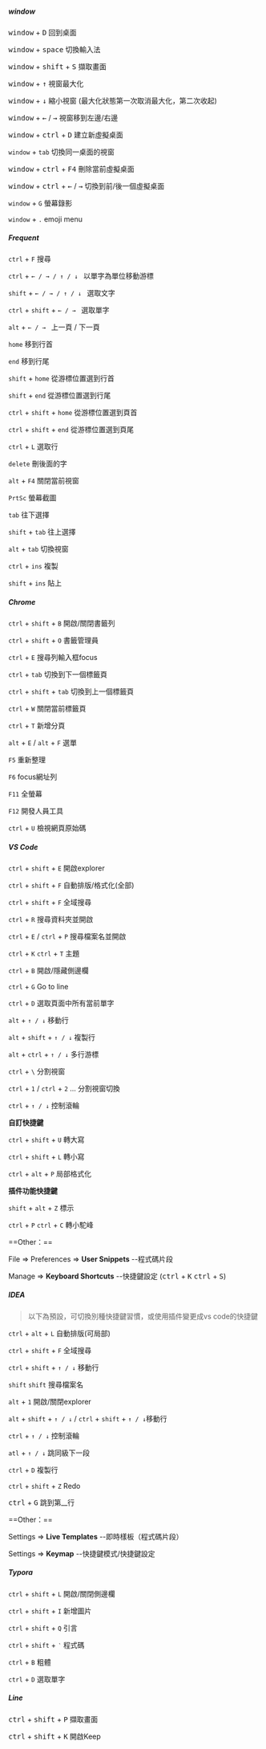 ##### window<kbd></kbd>

<kbd>window</kbd> + <kbd>D</kbd> 回到桌面

<kbd>window</kbd> + <kbd>space</kbd> 切換輸入法

<kbd>window</kbd> + <kbd>shift</kbd> + <kbd>S</kbd> 擷取畫面

<kbd>window</kbd> + <kbd>↑</kbd> 視窗最大化

<kbd>window</kbd> + <kbd>↓</kbd> 縮小視窗 (最大化狀態第一次取消最大化，第二次收起)

<kbd>window</kbd> + <kbd>←</kbd> / <kbd>→</kbd> 視窗移到左邊/右邊

<kbd>window</kbd> + <kbd>ctrl</kbd> + <kbd>D</kbd> 建立新虛擬桌面

`window` + `tab` 切換同一桌面的視窗

<kbd>window</kbd> + <kbd>ctrl</kbd> + <kbd>F4</kbd> 刪除當前虛擬桌面

<kbd>window</kbd> + <kbd>ctrl</kbd> + <kbd>←</kbd> / <kbd>→</kbd> 切換到前/後一個虛擬桌面

`window` + `G` 螢幕錄影

`window` + `.` emoji menu







##### Frequent

`ctrl` + `F` 搜尋

`ctrl` + `← / → / ↑ / ↓ ` 以單字為單位移動游標

`shift` + `← / → / ↑ / ↓ ` 選取文字

`ctrl` + `shift` + `← / → ` 選取單字

`alt` + `← / → ` 上一頁 / 下一頁

`home` 移到行首

`end` 移到行尾

`shift` + `home` 從游標位置選到行首

`shift` + `end` 從游標位置選到行尾

`ctrl` + `shift` + `home` 從游標位置選到頁首

`ctrl` + `shift` + `end` 從游標位置選到頁尾

`ctrl` + `L` 選取行

`delete` 刪後面的字

`alt` + `F4` 關閉當前視窗

`PrtSc` 螢幕截圖

`tab` 往下選擇

`shift` + `tab` 往上選擇

`alt` + `tab` 切換視窗

`ctrl` + `ins` 複製

`shift` + `ins` 貼上





##### Chrome

`ctrl` + `shift` + `B` 開啟/關閉書籤列

`ctrl` + `shift` + `O` 書籤管理員

`ctrl` + `E` 搜尋列輸入框focus

`ctrl` + `tab` 切換到下一個標籤頁

`ctrl` + `shift` + `tab` 切換到上一個標籤頁

`ctrl` + `W` 關閉當前標籤頁

`ctrl` + `T` 新增分頁

`alt` + `E` / `alt` + `F` 選單

`F5` 重新整理

`F6` focus網址列

`F11` 全螢幕

`F12` 開發人員工具

`ctrl` + `U` 檢視網頁原始碼





##### VS Code

`ctrl` + `shift` + `E` 開啟explorer

`ctrl` + `shift` + `F` 自動排版/格式化(全部)

`ctrl` + `shift` + `F` 全域搜尋

`ctrl` + `R` 搜尋資料夾並開啟

`ctrl` + `E` / `ctrl` + `P` 搜尋檔案名並開啟

`ctrl` + `K`  `ctrl` + `T` 主題

`ctrl` + `B` 開啟/隱藏側邊欄

`ctrl` + `G` Go to line

`ctrl` + `D` 選取頁面中所有當前單字

`alt` + `↑ / ↓` 移動行

`alt` + `shift` + `↑ / ↓` 複製行

`alt` + `ctrl` + `↑ / ↓`  多行游標

`ctrl` + `\` 分割視窗

`ctrl` + `1` / `ctrl` + `2` ... 分割視窗切換

`ctrl` + `↑ / ↓`  控制滾輪

**自訂快捷鍵**

`ctrl` + `shift` + `U`  轉大寫

`ctrl` + `shift` + `L`  轉小寫

`ctrl` + `alt` + `P`  局部格式化

**插件功能快捷鍵**

`shift` + `alt` + `Z` 標示

`ctrl` + `P`  `ctrl` + `C` 轉小駝峰

==Other：==

File => Preferences => **User Snippets**  --程式碼片段

Manage => **Keyboard Shortcuts**  --快捷鍵設定 (<kbd>ctrl</kbd> + <kbd>K</kbd> <kbd>ctrl</kbd> + <kbd>S</kbd>)



##### IDEA 

> 以下為預設，可切換別種快捷鍵習慣，或使用插件變更成vs code的快捷鍵

`ctrl` + `alt` + `L` 自動排版(可局部)

`ctrl` + `shift` + `F` 全域搜尋

`ctrl` + `shift` + `↑ / ↓` 移動行

`shift`  `shift` 搜尋檔案名

`alt` + `1` 開啟/關閉explorer

`alt` + `shift` + `↑ / ↓` / `ctrl` + `shift` + `↑ / ↓`移動行

`ctrl` + `↑ / ↓`  控制滾輪

`atl` + `↑ / ↓`  跳同級下一段

`ctrl`  +  `D` 複製行

`ctrl` + `shift` + `Z` Redo

<kbd>ctrl</kbd> + <kbd>G</kbd> 跳到第__行

==Other：==

Settings => **Live Templates**  --即時樣板（程式碼片段）

Settings => **Keymap**  --快捷鍵模式/快捷鍵設定







##### Typora

<kbd></kbd>

`ctrl` + `shift` + `L` 開啟/關閉側邊欄

`ctrl` + `shift` + `I` 新增圖片

`ctrl` + `shift` + `Q` 引言

`ctrl` + `shift` + `‵` 程式碼

`ctrl` + `B` 粗體

`ctrl` + `D` 選取單字





##### Line

<kbd>ctrl</kbd> + <kbd>shift</kbd> + <kbd>P</kbd> 擷取畫面

<kbd>ctrl</kbd> + <kbd>shift</kbd> + <kbd>K</kbd> 開啟Keep



